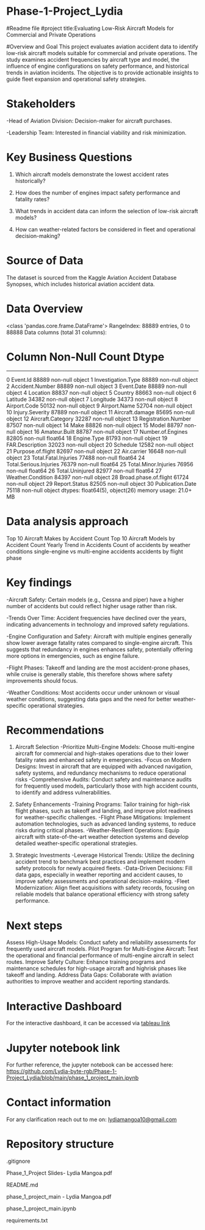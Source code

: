 # Phase-1-Project_Lydia
#Readme file
#project title:Evaluating Low-Risk Aircraft Models for Commercial and Private Operations

#Overview and Goal
This project evaluates aviation accident data to identify low-risk aircraft models suitable for commercial and private operations. The study examines accident frequencies by aircraft type and model, the influence of engine configurations on safety performance, and historical trends in aviation incidents. The objective is to provide actionable insights to guide fleet expansion and operational safety strategies.

# **Stakeholders**

-Head of Aviation Division: Decision-maker for aircraft purchases.

-Leadership Team: Interested in financial viability and risk minimization.

# **Key Business Questions**

1. Which aircraft models demonstrate the lowest accident rates historically?

2. How does the number of engines impact safety performance and fatality rates?

3. What trends in accident data can inform the selection of low-risk aircraft models?

4. How can weather-related factors be considered in fleet and operational decision-making?

# **Source of Data**

The dataset is sourced from the Kaggle Aviation Accident Database Synopses, which includes historical aviation accident data.

# Data Overview
<class 'pandas.core.frame.DataFrame'>
RangeIndex: 88889 entries, 0 to 88888
Data columns (total 31 columns):
 #   Column                  Non-Null Count  Dtype  
---  ------                  --------------  -----  
 0   Event.Id                88889 non-null  object 
 1   Investigation.Type      88889 non-null  object 
 2   Accident.Number         88889 non-null  object 
 3   Event.Date              88889 non-null  object 
 4   Location                88837 non-null  object 
 5   Country                 88663 non-null  object 
 6   Latitude                34382 non-null  object 
 7   Longitude               34373 non-null  object 
 8   Airport.Code            50132 non-null  object 
 9   Airport.Name            52704 non-null  object 
 10  Injury.Severity         87889 non-null  object 
 11  Aircraft.damage         85695 non-null  object 
 12  Aircraft.Category       32287 non-null  object 
 13  Registration.Number     87507 non-null  object 
 14  Make                    88826 non-null  object 
 15  Model                   88797 non-null  object 
 16  Amateur.Built           88787 non-null  object 
 17  Number.of.Engines       82805 non-null  float64
 18  Engine.Type             81793 non-null  object 
 19  FAR.Description         32023 non-null  object 
 20  Schedule                12582 non-null  object 
 21  Purpose.of.flight       82697 non-null  object 
 22  Air.carrier             16648 non-null  object 
 23  Total.Fatal.Injuries    77488 non-null  float64
 24  Total.Serious.Injuries  76379 non-null  float64
 25  Total.Minor.Injuries    76956 non-null  float64
 26  Total.Uninjured         82977 non-null  float64
 27  Weather.Condition       84397 non-null  object 
 28  Broad.phase.of.flight   61724 non-null  object 
 29  Report.Status           82505 non-null  object 
 30  Publication.Date        75118 non-null  object 
dtypes: float64(5), object(26)
memory usage: 21.0+ MB

# Data analysis approach
Top 10 Aircraft Makes by Accident Count
Top 10 Aircraft Models by Accident Count
Yearly Trend in Accidents
Count of accidents by weather conditions
single-engine vs multi-engine accidents
accidents by flight phase

# Key findings
-Aircraft Safety: Certain models (e.g., Cessna and piper) have a higher number of accidents but could reflect higher usage rather than risk.

-Trends Over Time: Accident frequencies have declined over the years, indicating advancements in technology and improved safety regulations.

-Engine Configuration and Safety: Aircraft with multiple engines generally show lower average fatality rates compared to single-engine aircraft. This suggests that redundancy in engines enhances safety, potentially offering more options in emergencies, such as engine failure.

-Flight Phases: Takeoff and landing are the most accident-prone phases, while cruise is generally stable, this therefore shows where safety improvements should focus.

-Weather Conditions: Most accidents occur under unknown or visual weather conditions, suggesting data gaps and the need for better weather-specific operational strategies.

# Recommendations
1. Aircraft Selection
-Prioritize Multi-Engine Models: Choose multi-engine aircraft for commercial and high-stakes operations due to their lower fatality rates and enhanced safety in emergencies.
-Focus on Modern Designs: Invest in aircraft that are equipped with advanced navigation, safety systems, and redundancy mechanisms to reduce operational risks
-Comprehensive Audits: Conduct safety and maintenance audits for frequently used models, particularly those with high accident counts, to identify and address vulnerabilities.


2. Safety Enhancements
-Training Programs: Tailor training for high-risk flight phases, such as takeoff and landing, and improve pilot readiness for weather-specific challenges.
-Flight Phase Mitigations: Implement automation technologies, such as advanced landing systems, to reduce risks during critical phases.
-Weather-Resilient Operations: Equip aircraft with state-of-the-art weather detection systems and develop detailed weather-specific operational strategies.

3. Strategic Investments
-Leverage Historical Trends: Utilize the declining accident trend to benchmark best practices and implement modern safety protocols for newly acquired fleets.
-Data-Driven Decisions: Fill data gaps, especially in weather reporting and accident causes, to improve safety assessments and operational decision-making.
-Fleet Modernization: Align fleet acquisitions with safety records, focusing on reliable models that balance operational efficiency with strong safety performance.

# Next steps
Assess High-Usage Models: Conduct safety and reliability assessments for frequently used aircraft models.
Pilot Program for Multi-Engine Aircraft: Test the operational and financial performance of multi-engine aircraft in select routes.
Improve Safety Culture: Enhance training programs and maintenance schedules for high-usage aircraft and highrisk phases like takeoff and landing.
Address Data Gaps: Collaborate with aviation authorities to improve weather and accident reporting standards.

# Interactive Dashboard
For the interactive dashboard, it can be accessed via [tableau link](https://public.tableau.com/app/profile/vxp.red/viz/firstinteractiveboard/Dashboard1?publish=yes)

# Jupyter notebook link
For further reference, the jupyter notebook can be accessed here:
 https://github.com/Lydia-byte-rgb/Phase-1-Project_Lydia/blob/main/phase_1_project_main.ipynb

# Contact information
For any clarification reach out to me on: lydiamangoa10@gmail.com

# Repository structure
.gitignore

Phase_1_Project Slides- Lydia  Mangoa.pdf

README.md

phase_1_project_main - Lydia Mangoa.pdf

phase_1_project_main.ipynb

requirements.txt
